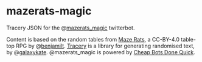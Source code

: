 # mazerats-magic
Tracery JSON for the @[mazerats_magic](https://twitter.com/mazerats_magic) twitterbot.

Content is based on the random tables from [Maze Rats](https://www.drivethrurpg.com/product/197158/Maze-Rats), a CC-BY-4.0 table-top RPG by @[benjamilt](https://twitter.com/benjamilt). [Tracery](http://tracery.io/) is a library for generating randomised text, by @[galaxykate](https://twitter.com/galaxykate). @mazerats_magic is powered by [Cheap Bots Done Quick](https://cheapbotsdonequick.com/).
